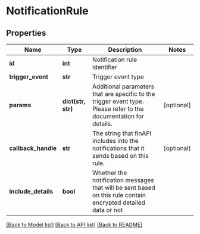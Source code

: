 # NotificationRule

## Properties
Name | Type | Description | Notes
------------ | ------------- | ------------- | -------------
**id** | **int** | Notification rule identifier | 
**trigger_event** | **str** | Trigger event type | 
**params** | **dict(str, str)** | Additional parameters that are specific to the trigger event type. Please refer to the documentation for details. | [optional] 
**callback_handle** | **str** | The string that finAPI includes into the notifications that it sends based on this rule. | [optional] 
**include_details** | **bool** | Whether the notification messages that will be sent based on this rule contain encrypted detailed data or not | 

[[Back to Model list]](../README.md#documentation-for-models) [[Back to API list]](../README.md#documentation-for-api-endpoints) [[Back to README]](../README.md)


